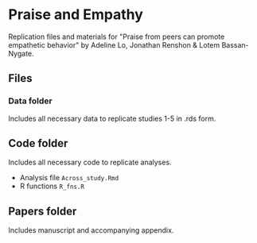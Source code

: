 # Praise and Empathy

Replication files and materials for "Praise from peers can promote empathetic behavior" by Adeline Lo, Jonathan Renshon & Lotem Bassan-Nygate. 

## Files

### Data folder

Includes all necessary data to replicate studies 1-5 in .rds form. 

## Code folder

Includes all necessary code to replicate analyses.

* Analysis file `Across_study.Rmd`
* R functions `R_fns.R`

## Papers folder

Includes manuscript and accompanying appendix.

